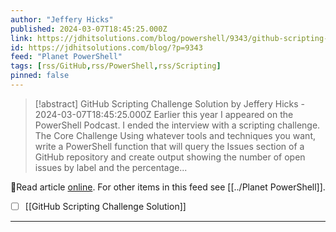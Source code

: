 ```yaml
---
author: "Jeffery Hicks"
published: 2024-03-07T18:45:25.000Z
link: https://jdhitsolutions.com/blog/powershell/9343/github-scripting-challenge-solution/
id: https://jdhitsolutions.com/blog/?p=9343
feed: "Planet PowerShell"
tags: [rss/GitHub,rss/PowerShell,rss/Scripting]
pinned: false
---
```

> [!abstract] GitHub Scripting Challenge Solution by Jeffery Hicks - 2024-03-07T18:45:25.000Z
> Earlier this year I appeared on the PowerShell Podcast. I ended the interview with a scripting challenge. The Core Challenge Using whatever tools and techniques you want, write a PowerShell function that will query the Issues section of a GitHub repository and create output showing the number of open issues by label and the percentage...

🔗Read article [online](https://jdhitsolutions.com/blog/powershell/9343/github-scripting-challenge-solution/). For other items in this feed see [[../Planet PowerShell]].

- [ ] [[GitHub Scripting Challenge Solution]]
- - -

